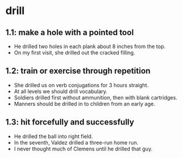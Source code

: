 # drill
## 1.1: make a hole with a pointed tool

  *  He drilled two holes in each plank about 8 inches from the top.
  *  On my first visit, she drilled out the cracked filling.

## 1.2: train or exercise through repetition

  *  She drilled us on verb conjugations for 3 hours straight.
  *  At all levels we should drill vocabulary.
  *  Soldiers drilled first without ammunition, then with blank cartridges.
  *  Manners should be drilled in to children from an early age.

## 1.3: hit forcefully and successfully

  *  He drilled the ball into right field.
  *  In the seventh, Valdez drilled a three-run home run.
  *  I never thought much of Clemens until he drilled that guy.
